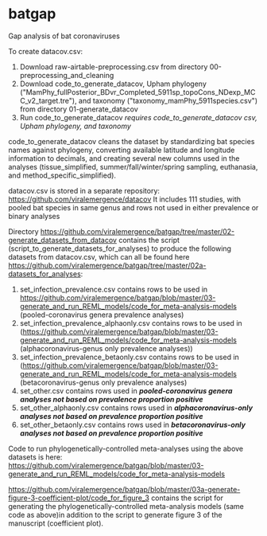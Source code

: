 # batgap
Gap analysis of bat coronaviruses

To create datacov.csv:
1) Download raw-airtable-preprocessing.csv from directory 00-preprocessing_and_cleaning
2) Download code_to_generate_datacov, Upham phylogeny ("MamPhy_fullPosterior_BDvr_Completed_5911sp_topoCons_NDexp_MCC_v2_target.tre"), and taxonomy ("taxonomy_mamPhy_5911species.csv") from directory 01-generate_datacov
3) Run code_to_generate_datacov *requires code_to_generate_datacov csv, Upham phylogeny, and taxonomy*

code_to_generate_datacov cleans the dataset by standardizing bat species names against phylogeny, converting available latitude and longitude information to decimals, and creating several new columns used in the analyses (tissue_simplified, summer/fall/winter/spring sampling, euthanasia, and method_specific_simplified).

datacov.csv is stored in a separate repository: https://github.com/viralemergence/datacov
It includes 111 studies, with pooled bat species in same genus and rows not used in either prevalence or binary analyses

Directory https://github.com/viralemergence/batgap/tree/master/02-generate_datasets_from_datacov contains the script (script_to_generate_datasets_for_analyses) to produce the following datasets from datacov.csv, which can all be found here https://github.com/viralemergence/batgap/tree/master/02a-datasets_for_analyses:
1) set_infection_prevalence.csv contains rows to be used in https://github.com/viralemergence/batgap/blob/master/03-generate_and_run_REML_models/code_for_meta-analysis-models (pooled-coronavirus genera prevalence analyses)
3) set_infection_prevalence_alphaonly.csv contains rows to be used in (https://github.com/viralemergence/batgap/blob/master/03-generate_and_run_REML_models/code_for_meta-analysis-models (alphacoronavirus-genus only prevalence analyses))
4) set_infection_prevalence_betaonly.csv contains rows to be used in (https://github.com/viralemergence/batgap/blob/master/03-generate_and_run_REML_models/code_for_meta-analysis-models (betacoronavirus-genus only prevalence analyses)
5) set_other.csv contains rows used in ***pooled-coronavirus genera analyses not based on prevalence proportion positive***
6) set_other_alphaonly.csv contains rows used in ***alphacoronavirus-only analyses not based on prevalence proportion positive***
7) set_other_betaonly.csv contains rows used in ***betacoronavirus-only analyses not based on prevalence proportion positive***

Code to run phylogenetically-controlled meta-analyses using the above datasets is here: https://github.com/viralemergence/batgap/blob/master/03-generate_and_run_REML_models/code_for_meta-analysis-models

https://github.com/viralemergence/batgap/blob/master/03a-generate-figure-3-coefficient-plot/code_for_figure_3 contains the script for generating the phylogenetically-controlled meta-analysis models (same code as above)in addition to the script to generate figure 3 of the manuscript (coefficient plot).

